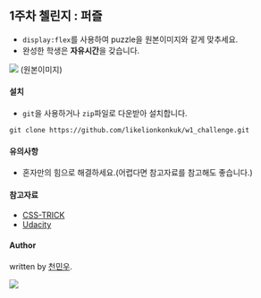 1주차 첼린지 : 퍼즐
---

- `display:flex`를 사용하여 puzzle을 원본이미지와 같게 맞추세요.
- 완성한 학생은 **자유시간**을 갖습니다.

![](../images/original.png)
(원본이미지)

#### 설치
- `git`을 사용하거나 `zip`파일로 다운받아 설치합니다.
```
git clone https://github.com/likelionkonkuk/w1_challenge.git
```

#### 유의사항
- 혼자만의 힘으로 해결하세요.(어렵다면 참고자료를 참고해도 좋습니다.)

#### 참고자료
- [CSS-TRICK](https://css-tricks.com/snippets/css/a-guide-to-flexbox/)
- [Udacity](https://www.youtube.com/watch?v=Buz0kFWQWjw)

#### Author

written by [천민우](https://project42da.github.io).

![](https://avatars.githubusercontent.com/project42da?v=2&s=100)